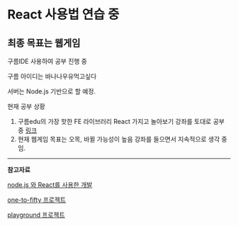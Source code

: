 # React 사용법 연습 중
## 최종 목표는 웹게임 
구름IDE 사용하여 공부 진행 중


구름 아이디는 바나나우유먹고싶다


서버는 Node.js 기반으로 할 예정.






현재 공부 상황
1. 구름edu의 가장 핫한 FE 라이브러리 React 가지고 놀아보기 강좌를 토대로 공부 중 [링크](https://edu.goorm.io/lecture/16422/가장-핫한-fe-라이브러리-react-가지고-놀아보기)
2. 현재 웹게임 목표는 오목, 바뀔 가능성이 높음
   강좌를 들으면서 지속적으로 생각 중임.
	  
* * *

**참고자료**


[node.js 와 React를 사용한 개발](https://ndb796.tistory.com/217 )


[one-to-fifty 프로젝트](https://codingbroker.tistory.com/80) 


[playground 프로젝트](https://edu.goorm.io/learn/lecture/16422)

